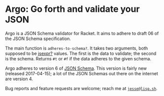 Argo: Go forth and validate your JSON
====

Argo is a JSON Schema validator for Racket. It aims to adhere to draft 06 of the JSON Schema specification.

The main function is `adheres-to-schema?`. It takes two arguments, both supposed to be [jsexpr?](https://docs.racket-lang.org/json/index.html?q=jsexpr%3F#%28def._%28%28lib._json%2Fmain..rkt%29._jsexpr~3f%29%29) values. The first is the data to validate; the second is the schema. Returns `#t` or `#f` if the data adheres to the given schema.

Argo adheres to version 6 of [JSON Schema](http://json-schema.org). This version is fairly new (released 2017-04-15); a lot of the JSON Schemas out there on the internet are version 4.

Bug reports and feature requests are welcome; reach me at [`jesse@lisp.sh`](mailto:jesse@lisp.sh).
